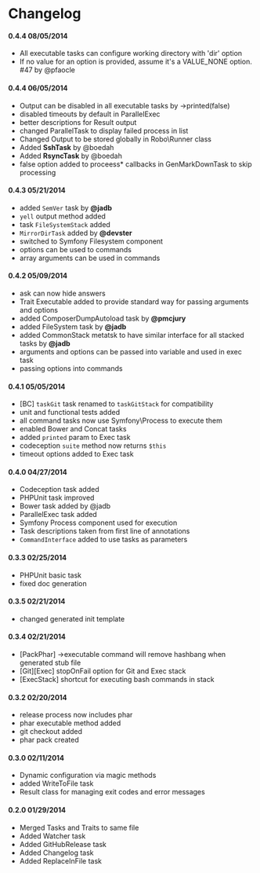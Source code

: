 # Changelog

#### 0.4.4 08/05/2014

* All executable tasks can configure working directory with 'dir' option
* If no value for an option is provided, assume it's a VALUE_NONE option. #47 by @pfaocle


#### 0.4.4 06/05/2014

* Output can be disabled in all executable tasks by ->printed(false)
* disabled timeouts by default in ParallelExec
* better descriptions for Result output
* changed ParallelTask to display failed process in list
* Changed Output to be stored globally in Robo\Runner class
* Added **SshTask** by @boedah
* Added **RsyncTask** by @boedah
* false option added to proceess* callbacks in GenMarkDownTask to skip processing


#### 0.4.3 05/21/2014

*  added `SemVer` task by **@jadb**
*  `yell` output method added
*  task `FileSystemStack` added
* `MirrorDirTask` added by **@devster**
* switched to Symfony Filesystem component
* options can be used to commands
* array arguments can be used in commands

#### 0.4.2 05/09/2014

* ask can now hide answers
* Trait Executable added to provide standard way for passing arguments and options
* added ComposerDumpAutoload task by **@pmcjury**
* added FileSystem task by **@jadb**
* added CommonStack metatsk to have similar interface for all stacked tasks by **@jadb**
* arguments and options can be passed into variable and used in exec task
* passing options into commands


#### 0.4.1 05/05/2014

* [BC] `taskGit` task renamed to `taskGitStack` for compatibility
* unit and functional tests added
* all command tasks now use Symfony\Process to execute them
* enabled Bower and Concat tasks
* added `printed` param to Exec task
* codeception `suite` method now returns `$this`
* timeout options added to Exec task


#### 0.4.0 04/27/2014

* Codeception task added
* PHPUnit task improved
* Bower task added by @jadb
* ParallelExec task added
* Symfony Process component used for execution
* Task descriptions taken from first line of annotations
* `CommandInterface` added to use tasks as parameters

#### 0.3.3 02/25/2014

* PHPUnit basic task
* fixed doc generation

#### 0.3.5 02/21/2014

* changed generated init template


#### 0.3.4 02/21/2014

* [PackPhar] ->executable command will remove hashbang when generated stub file
* [Git][Exec] stopOnFail option for Git and Exec stack
* [ExecStack] shortcut for executing bash commands in stack

#### 0.3.2 02/20/2014

* release process now includes phar
* phar executable method added
* git checkout added
* phar pack created


#### 0.3.0 02/11/2014

* Dynamic configuration via magic methods
* added WriteToFile task
* Result class for managing exit codes and error messages

#### 0.2.0 01/29/2014

* Merged Tasks and Traits to same file
* Added Watcher task
* Added GitHubRelease task
* Added Changelog task
* Added ReplaceInFile task